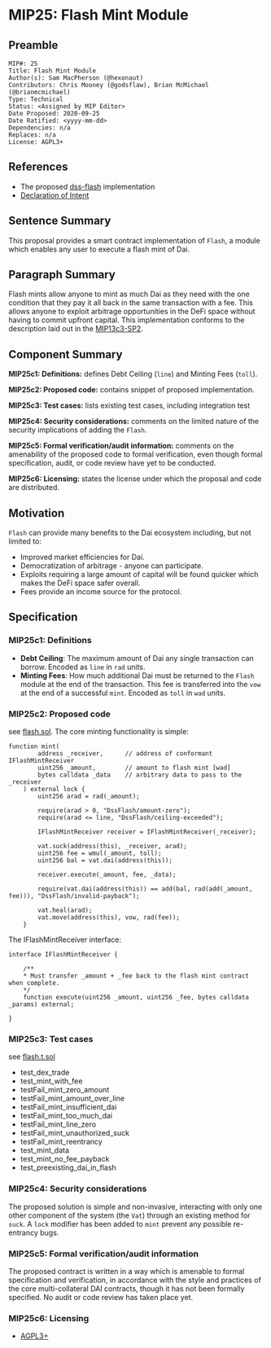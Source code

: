 # MIP25: Flash Mint Module

## Preamble
```
MIP#: 25
Title: Flash Mint Module
Author(s): Sam MacPherson (@hexonaut)
Contributors: Chris Mooney (@godsflaw), Brian McMichael (@brianmcmichael)
Type: Technical
Status: <Assigned by MIP Editor>
Date Proposed: 2020-09-25
Date Ratified: <yyyy-mm-dd>
Dependencies: n/a
Replaces: n/a
License: AGPL3+
```
## References

* The proposed [dss-flash](https://github.com/hexonaut/dss-flash) implementation
* [Declaration of Intent](https://forum.makerdao.com/t/mip13c3-sp2-declaration-of-intent-dai-flash-mint-module/3635)

## Sentence Summary

This proposal provides a smart contract implementation of `Flash`, a module which enables any user to execute a flash mint of Dai.

## Paragraph Summary

Flash mints allow anyone to mint as much Dai as they need with the one condition that they pay it all back in the same transaction with a fee. This allows anyone to exploit arbitrage opportunities in the DeFi space without having to commit upfront capital. This implementation conforms to the description laid out in the [MIP13c3-SP2](https://forum.makerdao.com/t/mip13c3-sp2-declaration-of-intent-dai-flash-mint-module/3635).

## Component Summary

**MIP25c1: Definitions:** defines Debt Ceiling (`line`) and Minting Fees (`toll`).

**MIP25c2: Proposed code:** contains snippet of proposed implementation.

**MIP25c3: Test cases:** lists existing test cases, including integration test

**MIP25c4: Security considerations:** comments on the limited nature of the security implications of adding the `Flash`.

**MIP25c5: Formal verification/audit information:** comments on the amenability of the proposed code to formal verification, even though formal specification, audit, or code review have yet to be conducted.

**MIP25c6: Licensing:** states the license under which the proposal and code are distributed.

## Motivation

`Flash` can provide many benefits to the Dai ecosystem including, but not limited to:

* Improved market efficiencies for Dai.
* Democratization of arbitrage - anyone can participate.
* Exploits requiring a large amount of capital will be found quicker which makes the DeFi space safer overall.
* Fees provide an income source for the protocol.

## Specification

### MIP25c1: Definitions

- **Debt Ceiling**: The maximum amount of Dai any single transaction can borrow. Encoded as `line` in `rad` units.
- **Minting Fees**: How much additional Dai must be returned to the `Flash` module at the end of the transaction. This fee is transferred into the `vow` at the end of a successful `mint`. Encoded as `toll` in `wad` units.

### MIP25c2: Proposed code
   see [flash.sol](https://github.com/hexonaut/dss-flash/blob/master/src/flash.sol). The core minting functionality is simple:

```
function mint(
        address _receiver,      // address of conformant IFlashMintReceiver
        uint256 _amount,        // amount to flash mint [wad]
        bytes calldata _data    // arbitrary data to pass to the _receiver
    ) external lock {
        uint256 arad = rad(_amount);

        require(arad > 0, "DssFlash/amount-zero");
        require(arad <= line, "DssFlash/ceiling-exceeded");

        IFlashMintReceiver receiver = IFlashMintReceiver(_receiver);

        vat.suck(address(this), _receiver, arad);
        uint256 fee = wmul(_amount, toll);
        uint256 bal = vat.dai(address(this));

        receiver.execute(_amount, fee, _data);

        require(vat.dai(address(this)) == add(bal, rad(add(_amount, fee))), "DssFlash/invalid-payback");

        vat.heal(arad);
        vat.move(address(this), vow, rad(fee));
    }
```

The IFlashMintReceiver interface:

```
interface IFlashMintReceiver {

    /**
    * Must transfer _amount + _fee back to the flash mint contract when complete.
    */
    function execute(uint256 _amount, uint256 _fee, bytes calldata _params) external;

}
```

### MIP25c3: Test cases

see [flash.t.sol](https://github.com/hexonaut/dss-flash/blob/master/src/flash.t.sol)

- test_dex_trade
- test_mint_with_fee
- testFail_mint_zero_amount
- testFail_mint_amount_over_line
- testFail_mint_insufficient_dai
- testFail_mint_too_much_dai
- testFail_mint_line_zero
- testFail_mint_unauthorized_suck
- testFail_mint_reentrancy
- test_mint_data
- test_mint_no_fee_payback
- test_preexisting_dai_in_flash

### MIP25c4: Security considerations

The proposed solution is simple and non-invasive, interacting with only one other component of the system (the `Vat`) through an existing method for `suck`. A `lock` modifier has been added to  `mint` prevent any possible re-entrancy bugs.

### MIP25c5: Formal verification/audit information

The proposed contract is written in a way which is amenable to formal specification and verification, in accordance with the style and practices of the core multi-collateral DAI contracts, though it has not been formally specified. No audit or code review has taken place yet.

### MIP25c6: Licensing
   - [AGPL3+](https://www.gnu.org/licenses/agpl-3.0.en.html)